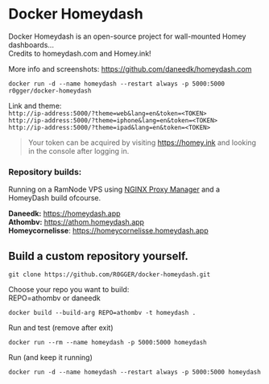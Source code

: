 # Docker Homeydash

Docker Homeydash is an open-source project for wall-mounted Homey dashboards...    
Credits to homeydash.com and Homey.ink!    
   
More info and screenshots: https://github.com/daneedk/homeydash.com   

```
docker run -d --name homeydash --restart always -p 5000:5000 r0gger/docker-homeydash   
```
Link and theme:   
`http://ip-address:5000/?theme=web&lang=en&token=<TOKEN>`   
`http://ip-address:5000/?theme=iphone&lang=en&token=<TOKEN>`   
`http://ip-address:5000/?theme=ipad&lang=en&token=<TOKEN>`    
    
> Your token can be acquired by visiting https://homey.ink and looking in the console after logging in.

### Repository builds:   
Running on a RamNode VPS using [NGINX Proxy Manager](https://github.com/jc21/nginx-proxy-manager) and a HomeyDash build ofcourse.   
    
**Daneedk:** https://homeydash.app   
**Athombv:** https://athom.homeydash.app    
**Homeycornelisse**: https://homeycornelisse.homeydash.app   
    
## Build a custom repository yourself.
```
git clone https://github.com/R0GGER/docker-homeydash.git
```

Choose your repo you want to build:   
REPO=athombv or daneedk
```
docker build --build-arg REPO=athombv -t homeydash .
```

Run and test (remove after exit)
```
docker run --rm --name homeydash -p 5000:5000 homeydash
```

Run (and keep it running)
```
docker run -d --name homeydash --restart always -p 5000:5000 homeydash
```
